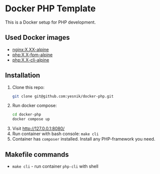 # Docker PHP Template

This is a Docker setup for PHP development.

## Used Docker images

- [nginx:X.XX-alpine](https://hub.docker.com/_/nginx)
- [php:X.X-fpm-alpine](https://hub.docker.com/_/php/tags?page=1&name=fpm-alpine)
- [php:X.X-cli-alpine](https://hub.docker.com/_/php/tags?page=1&name=cli-alpine)

## Installation

1. Clone this repo:
    ```bash
    git clone git@github.com:yesnik/docker-php.git
    ```
2. Run docker compose:
    ```bash
    cd docker-php
    docker compose up
    ```
3. Visit http://127.0.0.1:8080/
4. Run container with bash console: `make cli`
5. Container has `composer` installed. Install any PHP-framework you need.

## Makefile commands

- `make cli` - run container `php-cli` with shell
